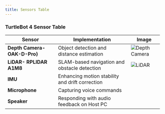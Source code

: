 ```yaml
---
title: Sensors Table
---
```


### **TurtleBot 4 Sensor Table**  

| **Sensor**               | **Implementation**                              | **Image**                     |
|--------------------------|------------------------------------------------|-------------------------------|
| **Depth Camera- OAK-D-Pro)** | Object detection and distance estimation | ![Depth Camera](https://github.com/user-attachments/assets/c8d24fc5-43ca-472e-8b87-457bf03e5386) |
| **LiDAR- RPLIDAR A1M8**                | SLAM-based navigation and obstacle detection    | ![LiDAR](https://github.com/user-attachments/assets/61bd3394-74c4-4f4c-b989-9d63fbd989a9) |
| **IMU**                  | Enhancing motion stability and drift correction | |
| **Microphone**           | Capturing voice commands                        |  |
| **Speaker**              | Responding with audio feedback on Host PC             |  |


